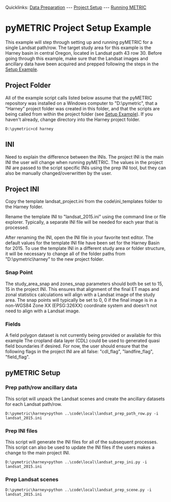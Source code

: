 Quicklinks: [Data Preparation](EXAMPLE_DATA.md) --- [Project Setup](EXAMPLE_SETUP.md) --- [Running METRIC](EXAMPLE_METRIC.md)

# pyMETRIC Project Setup Example

This example will step through setting up and running pyMETRIC for a single Landsat path/row.  The target study area for this example is the Harney basin in central Oregon, located in Landsat path 43 row 30.  Before going through this example, make sure that the Landsat images and ancillary data have been acquired and prepped following the steps in the [Setup Example](EXAMPLE_SETUP.md).

## Project Folder

All of the example script calls listed below assume that the pyMETRIC repository was installed on a Windows computer to "D:\pymetric", that a "Harney" project folder was created in this folder, and that the scripts are being called from within the project folder (see [Setup Example](EXAMPLE_SETUP.md)).  If you haven't already, change directory into the Harney project folder.

```
D:\pymetric>cd harney
```

## INI

Need to explain the difference between the INIs.  The project INI is the main INI the user will change when running pyMETRIC.  The values in the project INI are passed to the script specific INIs using the prep INI tool, but they can also be manually changed/overwritten by the user.

## Project INI

Copy the template landsat_project.ini from the code\ini_templates folder to the Harney folder.

Rename the template INI to "landsat_2015.ini" using the command line or file explorer.  Typically, a separate INI file will be needed for each year that is processed.

After renaming the INI, open the INI file in your favorite text editor.  The default values for the template INI file have been set for the Harney Basin for 2015.  To use the template INI in a different study area or folder structure, it will be necessary to change all of the folder paths from "D:\pymetric\harney" to the new project folder.

### Snap Point

The study_area_snap and zones_snap parameters should both be set to 15, 15 in the project INI.  This ensures that alignment of the final ET maps and zonal statistics calculations will align with a Landsat image of the study area.  The snap points will typically be set to 0, 0 if the final image is in a non-WGS84 Zone XX (EPSG:326XX) coordinate system and doesn't not need to align with a Landsat image.

### Fields

A field polygon dataset is not currently being provided or available for this example  The cropland data layer (CDL) could be used to generated quasi field boundaries if desired.  For now, the user should ensure that the following flags in the project INI are all false: "cdl_flag", "landfire_flag", "field_flag".

## pyMETRIC Setup

### Prep path/row ancillary data

This script will unpack the Landsat scenes and create the ancillary datasets for each Landsat path/row.

```
D:\pymetric\harney>python ..\code\local\landsat_prep_path_row.py -i landsat_2015.ini
```

### Prep INI files

This script will generate the INI files for all of the subsequent processes.  This script can also be used to update the INI files if the users makes a change to the main project INI.

```
D:\pymetric\harney>python ..\code\local\landsat_prep_ini.py -i landsat_2015.ini
```

### Prep Landsat scenes

```
D:\pymetric\harney>python ..\code\local\landsat_prep_scene.py -i landsat_2015.ini
```
